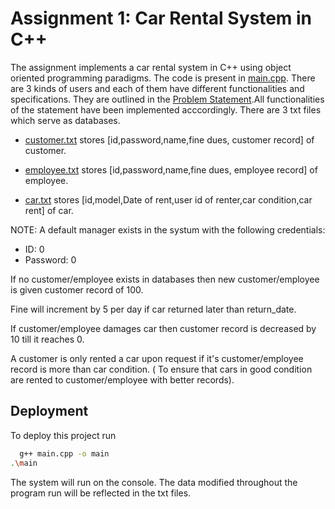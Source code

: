 
# Assignment 1: Car Rental System in C++


The assignment implements a car rental system in C++ using object oriented programming paradigms. The code is present in [main.cpp](https://github.com/AdiJ101/CS253-Assi-1/blob/main/main.cpp). There are 3 kinds of users and each of them have different functionalities and specifications. They are outlined in the [Problem Statement](https://github.com/AdiJ101/CS253-Assi-1/blob/main/Problem%20statement-1.pdf).All functionalities of the statement have been implemented acccordingly. There are 3 txt files which serve as databases.

- [customer.txt](https://github.com/AdiJ101/CS253-Assi-1/blob/main/customer.txt) stores [id,password,name,fine dues, customer record] of customer.

- [employee.txt](https://github.com/AdiJ101/CS253-Assi-1/blob/main/employee.txt) stores [id,password,name,fine dues, employee record] of employee.

- [car.txt](https://github.com/AdiJ101/CS253-Assi-1/blob/main/car.txt) stores [id,model,Date of rent,user id of renter,car condition,car rent] of car.

NOTE: 
 A default manager exists in the systum with the following credentials:

- ID: 0
- Password: 0 

If no customer/employee exists in databases then new customer/employee is given customer record of 100.

Fine will increment by 5 per day if car returned later than return_date.

If customer/employee damages car then customer record is decreased by 10 till it reaches 0.

A customer is only rented a car upon request if it's customer/employee record is more than car condition. ( To ensure that cars in good condition are rented to customer/employee with better records).



## Deployment

To deploy this project run

```bash
  g++ main.cpp -o main
.\main
```
The system will run on the console. The data modified throughout the program run will be reflected in the txt files.

